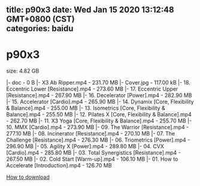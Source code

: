 
title: p90x3
date: Wed Jan 15 2020 13:12:48 GMT+0800 (CST)    
categories: baidu
---

# p90x3
size: 4.82 GB
 
 
|- doc - 0 B
|- X3 Ab Ripper.mp4 - 231.70 MB
|- Cover.jpg - 117.00 kB
|- 18. Eccentric Lower [Resistance].mp4 - 273.60 MB
|- 17. Eccentric Upper [Resistance].mp4 - 267.90 MB
|- 16. Decelerator [Power].mp4 - 282.90 MB
|- 15. Accelerator [Cardio].mp4 - 265.90 MB
|- 14. Dynamix [Core, Flexibility & Balance].mp4 - 255.00 MB
|- 13. Isometrics [Core, Flexibility & Balance].mp4 - 255.50 MB
|- 12. Pilates X [Core, Flexibility & Balance].mp4 - 262.70 MB
|- 11. X3 Yoga [Core, Flexibility & Balance].mp4 - 255.70 MB
|- 10. MMX [Cardio].mp4 - 273.90 MB
|- 09. The Warrior [Resistance].mp4 - 277.10 MB
|- 08. Incinerator [Resistance].mp4 - 270.10 MB
|- 07. The Challenge [Resistance].mp4 - 276.30 MB
|- 06. Triometrics [Power].mp4 - 296.90 MB
|- 05. Agility X [Power].mp4 - 289.80 MB
|- 04. CVX [Cardio].mp4 - 285.80 MB
|- 03. Total Synergistics [Resistance].mp4 - 267.50 MB
|- 02. Cold Start [Warm-up].mp4 - 106.10 MB
|- 01. How to Accelerate [Introduction].mp4 - 126.70 MB

[How to download](https://bpcam.bemobtrk.com/go/2ceec3aa-1ca2-46d6-b9ff-aaa5c184517c?jno=422)